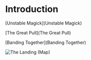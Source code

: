 # Introduction

[Unstable Magick](Unstable Magick)

[The Great Pull](The Great Pull)

[Banding Together](Banding Together)

![The Landing (Map)](landing.png)